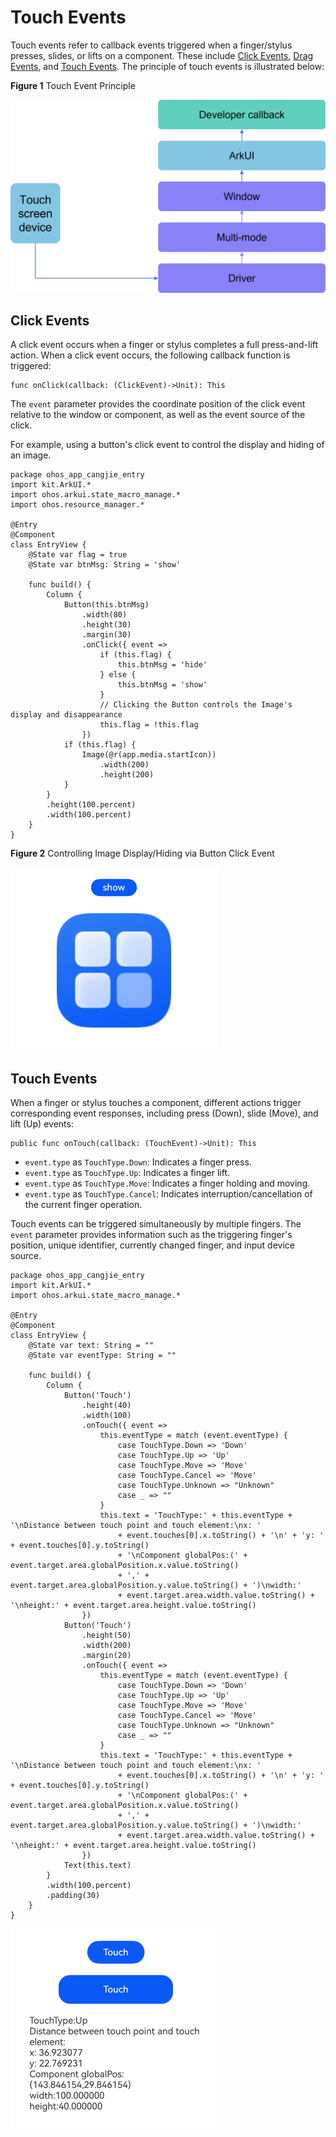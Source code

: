 # Touch Events

Touch events refer to callback events triggered when a finger/stylus presses, slides, or lifts on a component. These include [Click Events](#click-events), [Drag Events](./../../../reference/source_en/arkui-cj/cj-universal-event-drag.md), and [Touch Events](#touch-events). The principle of touch events is illustrated below:

**Figure 1** Touch Event Principle  

![touchEvent](./figures/touchEvent.png)

## Click Events

A click event occurs when a finger or stylus completes a full press-and-lift action. When a click event occurs, the following callback function is triggered:

```cangjie
func onClick(callback: (ClickEvent)->Unit): This
```

The `event` parameter provides the coordinate position of the click event relative to the window or component, as well as the event source of the click.

For example, using a button's click event to control the display and hiding of an image.

<!-- run -->

```cangjie
package ohos_app_cangjie_entry
import kit.ArkUI.*
import ohos.arkui.state_macro_manage.*
import ohos.resource_manager.*

@Entry
@Component
class EntryView {
    @State var flag = true
    @State var btnMsg: String = 'show'

    func build() {
        Column {
            Button(this.btnMsg)
                .width(80)
                .height(30)
                .margin(30)
                .onClick({ event =>
                    if (this.flag) {
                        this.btnMsg = 'hide'
                    } else {
                        this.btnMsg = 'show'
                    }
                    // Clicking the Button controls the Image's display and disappearance
                    this.flag = !this.flag
                })
            if (this.flag) {
                Image(@r(app.media.startIcon))
                    .width(200)
                    .height(200)
            }
        }
        .height(100.percent)
        .width(100.percent)
    }
}
```

**Figure 2** Controlling Image Display/Hiding via Button Click Event  

![ClickEventControl.gif](./figures/ClickEventControl.gif)

## Touch Events

When a finger or stylus touches a component, different actions trigger corresponding event responses, including press (Down), slide (Move), and lift (Up) events:

```cangjie
public func onTouch(callback: (TouchEvent)->Unit): This
```

- `event.type` as `TouchType.Down`: Indicates a finger press.
- `event.type` as `TouchType.Up`: Indicates a finger lift.
- `event.type` as `TouchType.Move`: Indicates a finger holding and moving.
- `event.type` as `TouchType.Cancel`: Indicates interruption/cancellation of the current finger operation.

Touch events can be triggered simultaneously by multiple fingers. The `event` parameter provides information such as the triggering finger's position, unique identifier, currently changed finger, and input device source.

<!-- run -->

```cangjie
package ohos_app_cangjie_entry
import kit.ArkUI.*
import ohos.arkui.state_macro_manage.*

@Entry
@Component
class EntryView {
    @State var text: String = ""
    @State var eventType: String = ""

    func build() {
        Column {
            Button('Touch')
                .height(40)
                .width(100)
                .onTouch({ event =>
                    this.eventType = match (event.eventType) {
                        case TouchType.Down => 'Down'
                        case TouchType.Up => 'Up'
                        case TouchType.Move => 'Move'
                        case TouchType.Cancel => 'Move'
                        case TouchType.Unknown => "Unknown"
                        case _ => ""
                    }
                    this.text = 'TouchType:' + this.eventType + '\nDistance between touch point and touch element:\nx: '
                        + event.touches[0].x.toString() + '\n' + 'y: ' + event.touches[0].y.toString()
                        + '\nComponent globalPos:(' + event.target.area.globalPosition.x.value.toString()
                        + ',' + event.target.area.globalPosition.y.value.toString() + ')\nwidth:'
                        + event.target.area.width.value.toString() + '\nheight:' + event.target.area.height.value.toString()
                })
            Button('Touch')
                .height(50)
                .width(200)
                .margin(20)
                .onTouch({ event =>
                    this.eventType = match (event.eventType) {
                        case TouchType.Down => 'Down'
                        case TouchType.Up => 'Up'
                        case TouchType.Move => 'Move'
                        case TouchType.Cancel => 'Move'
                        case TouchType.Unknown => "Unknown"
                        case _ => ""
                    }
                    this.text = 'TouchType:' + this.eventType + '\nDistance between touch point and touch element:\nx: '
                        + event.touches[0].x.toString() + '\n' + 'y: ' + event.touches[0].y.toString()
                        + '\nComponent globalPos:(' + event.target.area.globalPosition.x.value.toString()
                        + ',' + event.target.area.globalPosition.y.value.toString() + ')\nwidth:'
                        + event.target.area.width.value.toString() + '\nheight:' + event.target.area.height.value.toString()
                })
            Text(this.text)
        }
        .width(100.percent)
        .padding(30)
    }
}
```

![TouchEventControl](./figures/TouchEventControl.gif)
